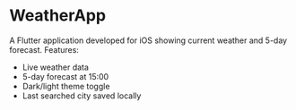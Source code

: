 # WeatherApp

A Flutter application developed for iOS showing current weather and 5-day forecast.
Features:
- Live weather data
- 5-day forecast at 15:00
- Dark/light theme toggle
- Last searched city saved locally
